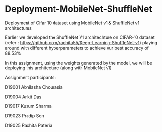 # Deployment-MobileNet-ShuffleNet
Deployment of Cifar 10 dataset using MobileNet v1 &amp; ShuffleNet v1 architectures 

Earlier we developed the ShuffleNet V1 architechture on CIFAR-10 dataset (refer : https://github.com/rachita55/Deep-Learning-ShuffleNet-v1) playing around with different hyperparameters to achieve our best accuracy of 88.53%

In this assignment, using the weights generated by the model, we will be deploying this architecture (along with MobileNet v1)


Assignment participants :

D19001 Abhilasha Chourasia

D19004 Ankit Das

D19017 Kusum Sharma

D19023 Pradip Sen

D19025 Rachita Pateria
